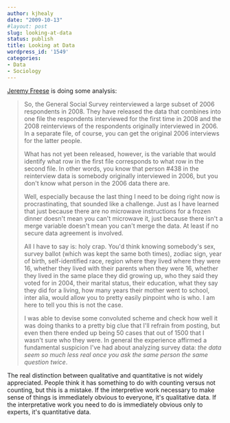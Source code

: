 ```yaml
---
author: kjhealy
date: "2009-10-13"
#layout: post
slug: looking-at-data
status: publish
title: Looking at Data
wordpress_id: '1549'
categories:
- Data
- Sociology
---
```


[Jeremy Freese](http://scatter.wordpress.com/2009/10/12/boy-detective/) is doing some analysis:

> So, the General Social Survey reinterviewed a large subset of 2006 respondents in 2008. They have released the data that combines into one file the respondents interviewed for the first time in 2008 and the 2008 reinterviews of the respondents originally interviewed in 2006. In a separate file, of course, you can get the original 2006 interviews for the latter people.
>
> What has not yet been released, however, is the variable that would identify what row in the first file corresponds to what row in the second file. In other words, you know that person \#438 in the reinterview data is somebody originally interviewed in 2006, but you don't know what person in the 2006 data there are.
>
> Well, especially because the last thing I need to be doing right now is procrastinating, that sounded like a challenge. Just as I have learned that just because there are no microwave instructions for a frozen dinner doesn't mean you can't microwave it, just because there isn't a merge variable doesn't mean you can't merge the data. At least if no secure data agreement is involved.
>
> All I have to say is: holy crap. You'd think knowing somebody's sex, survey ballot (which was kept the same both times), zodiac sign, year of birth, self-identified race, region where they lived where they were 16, whether they lived with their parents when they were 16, whether they lived in the same place they did growing up, who they said they voted for in 2004, their marital status, their education, what they say they did for a living, how many years their mother went to school, inter alia, would allow you to pretty easily pinpoint who is who. I am here to tell you this is not the case.
>
> I was able to devise some convoluted scheme and check how well it was doing thanks to a pretty big clue that I'll refrain from posting, but even then there ended up being 50 cases that out of 1500 that I wasn't sure who they were. In general the experience affirmed a fundamental suspicion I've had about analyzing survey data: *the data seem so much less real once you ask the same person the same question twice*.

The real distinction between qualitative and quantitative is not widely appreciated. People think it has something to do with counting versus not counting, but this is a mistake. If the interpretive work necessary to make sense of things is immediately obvious to everyone, it's qualitative data. If the interpretative work you need to do is immediately obvious only to experts, it's quantitative data.
